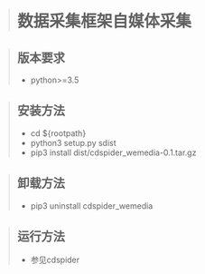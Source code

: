 ># 数据采集框架自媒体采集

>## 版本要求
>* python>=3.5

>## 安装方法
>* cd ${rootpath}
>* python3 setup.py sdist
>* pip3 install dist/cdspider_wemedia-0.1.tar.gz

>## 卸载方法
>* pip3 uninstall cdspider_wemedia

>## 运行方法
>* 参见cdspider